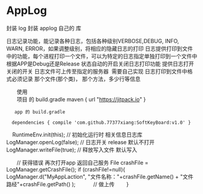 # AppLog
封装 log
封装 applog 自己的 库

 日志记录功能，能记录各种日志，包括各种级别VERBOSE,DEBUG, INFO, WARN, ERROR，如果调整级别，将相应的隐藏日志的打印 
 日志提供打印到文件中的功能，每个进程打印一个文件，可以为特定的日志指定单独打印到一个文件中 
 根据APP是Debug还是Release 状态自动的开启关闭日志打印功能 
 提供日志打开关闭的开关 
 日志文件可上传至指定的服务器  需要自己实现
 日志打印到文件中格式必须记录 那个文件(那个类)， 那个方法，多少行等信息
 
 
    
        使用  
        项目 的 build.gradle
        maven { url "https://jitpack.io" }

       app 的 build.gradle

      dependencies { compile 'com.github.77377xiang:SoftKeyBoard:v1.0' }
  
  
  
         
 
     RuntimeEnv.init(this); // 初始化运行时 相关信息日志库
       LogManager.openLog(false); //  日志开关 release  默认不打开
       LogManager.writeFile(true); // 释放写入文件  默认写入

        // 获得错误  再次打开app 返回自己服务
        File crashFile = LogManager.getCrashFile();
        if (crashFile!=null){
            LogManager.d("MyAppLaction", "文件名称："+crashFile.getName() + "文件路经"+crashFile.getPath() );
            // 做上传
        }
        
        
        
        
     
